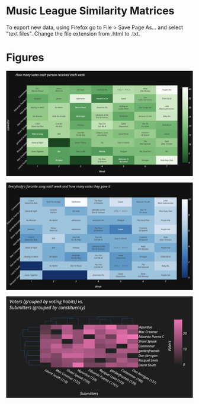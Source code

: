 # Music League Similarity Matrices

To export new data, using Firefox go to File > Save Page As... and select "text files". Change the file extension from .html to .txt.

# Figures

![Weekly vote totals for each submitter](img/weekly_submitters.png)

![Weekly favorites for each voter](img/weekly_voters.png)

![Clustergram](img/clustergram.png)